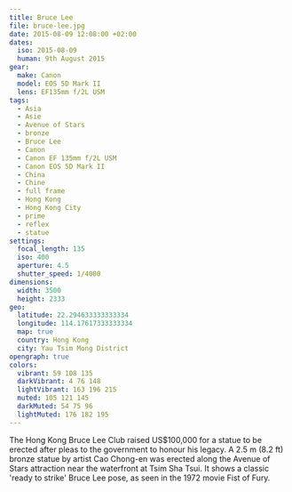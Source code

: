 ```yaml
---
title: Bruce Lee
file: bruce-lee.jpg
date: 2015-08-09 12:08:00 +02:00
dates:
  iso: 2015-08-09
  human: 9th August 2015
gear:
  make: Canon
  model: EOS 5D Mark II
  lens: EF135mm f/2L USM
tags:
  - Asia
  - Asie
  - Avenue of Stars
  - bronze
  - Bruce Lee
  - Canon
  - Canon EF 135mm f/2L USM
  - Canon EOS 5D Mark II
  - China
  - Chine
  - full frame
  - Hong Kong
  - Hong Kong City
  - prime
  - reflex
  - statue
settings:
  focal_length: 135
  iso: 400
  aperture: 4.5
  shutter_speed: 1/4000
dimensions:
  width: 3500
  height: 2333
geo:
  latitude: 22.294633333333334
  longitude: 114.17617333333334
  map: true
  country: Hong Kong
  city: Yau Tsim Mong District
opengraph: true
colors:
  vibrant: 59 108 135
  darkVibrant: 4 76 148
  lightVibrant: 163 196 215
  muted: 105 121 145
  darkMuted: 54 75 96
  lightMuted: 176 182 195
---
```


The Hong Kong Bruce Lee Club raised US$100,000 for a statue to be erected after pleas to the government to honour his legacy. A 2.5 m (8.2 ft) bronze statue by artist Cao Chong-en was erected along the Avenue of Stars attraction near the waterfront at Tsim Sha Tsui. It shows a classic 'ready to strike' Bruce Lee pose, as seen in the 1972 movie Fist of Fury.
